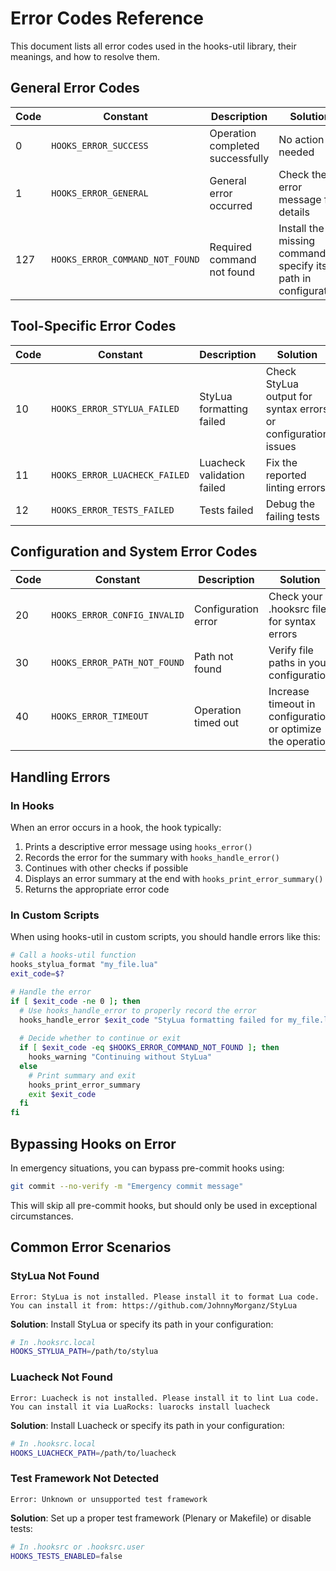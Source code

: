 # Error Codes Reference

This document lists all error codes used in the hooks-util library, their meanings, and how to resolve them.

## General Error Codes

| Code | Constant | Description | Solution |
|------|----------|-------------|----------|
| 0 | `HOOKS_ERROR_SUCCESS` | Operation completed successfully | No action needed |
| 1 | `HOOKS_ERROR_GENERAL` | General error occurred | Check the error message for details |
| 127 | `HOOKS_ERROR_COMMAND_NOT_FOUND` | Required command not found | Install the missing command or specify its path in configuration |

## Tool-Specific Error Codes

| Code | Constant | Description | Solution |
|------|----------|-------------|----------|
| 10 | `HOOKS_ERROR_STYLUA_FAILED` | StyLua formatting failed | Check StyLua output for syntax errors or configuration issues |
| 11 | `HOOKS_ERROR_LUACHECK_FAILED` | Luacheck validation failed | Fix the reported linting errors |
| 12 | `HOOKS_ERROR_TESTS_FAILED` | Tests failed | Debug the failing tests |

## Configuration and System Error Codes

| Code | Constant | Description | Solution |
|------|----------|-------------|----------|
| 20 | `HOOKS_ERROR_CONFIG_INVALID` | Configuration error | Check your .hooksrc file for syntax errors |
| 30 | `HOOKS_ERROR_PATH_NOT_FOUND` | Path not found | Verify file paths in your configuration |
| 40 | `HOOKS_ERROR_TIMEOUT` | Operation timed out | Increase timeout in configuration or optimize the operation |

## Handling Errors

### In Hooks

When an error occurs in a hook, the hook typically:

1. Prints a descriptive error message using `hooks_error()`
2. Records the error for the summary with `hooks_handle_error()`
3. Continues with other checks if possible
4. Displays an error summary at the end with `hooks_print_error_summary()`
5. Returns the appropriate error code

### In Custom Scripts

When using hooks-util in custom scripts, you should handle errors like this:

```bash
# Call a hooks-util function
hooks_stylua_format "my_file.lua"
exit_code=$?

# Handle the error
if [ $exit_code -ne 0 ]; then
  # Use hooks_handle_error to properly record the error
  hooks_handle_error $exit_code "StyLua formatting failed for my_file.lua"
  
  # Decide whether to continue or exit
  if [ $exit_code -eq $HOOKS_ERROR_COMMAND_NOT_FOUND ]; then
    hooks_warning "Continuing without StyLua"
  else
    # Print summary and exit
    hooks_print_error_summary
    exit $exit_code
  fi
fi
```

## Bypassing Hooks on Error

In emergency situations, you can bypass pre-commit hooks using:

```bash
git commit --no-verify -m "Emergency commit message"
```

This will skip all pre-commit hooks, but should only be used in exceptional circumstances.

## Common Error Scenarios

### StyLua Not Found

```
Error: StyLua is not installed. Please install it to format Lua code.
You can install it from: https://github.com/JohnnyMorganz/StyLua
```

**Solution**: Install StyLua or specify its path in your configuration:

```bash
# In .hooksrc.local
HOOKS_STYLUA_PATH=/path/to/stylua
```

### Luacheck Not Found

```
Error: Luacheck is not installed. Please install it to lint Lua code.
You can install it via LuaRocks: luarocks install luacheck
```

**Solution**: Install Luacheck or specify its path in your configuration:

```bash
# In .hooksrc.local
HOOKS_LUACHECK_PATH=/path/to/luacheck
```

### Test Framework Not Detected

```
Error: Unknown or unsupported test framework
```

**Solution**: Set up a proper test framework (Plenary or Makefile) or disable tests:

```bash
# In .hooksrc or .hooksrc.user
HOOKS_TESTS_ENABLED=false
```
